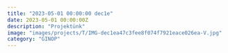 ```yaml
---
title: "2023-05-01 00:00:00 dec1e"
date: 2023-05-01 00:00:00Z
description: "Projektünk"
image: "images/projects/T/IMG-dec1ea47c3fee8f074f7921eace026ea-V.jpg"
category: "GINOP"
---
```

